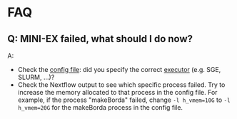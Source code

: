 # FAQ

## Q: MINI-EX failed, what should I do now?
A: 
* Check the [config file](/docs/configuration.md): did you specify the correct [executor](https://www.nextflow.io/docs/latest/executor.html) (e.g. SGE, SLURM, ...)?
* Check the Nextflow output to see which specific process failed. Try to increase the memory allocated to that process in the config file. For example, if the process "makeBorda" failed, change `-l h_vmem=10G` to `-l h_vmem=20G` for the makeBorda process in the config file.
